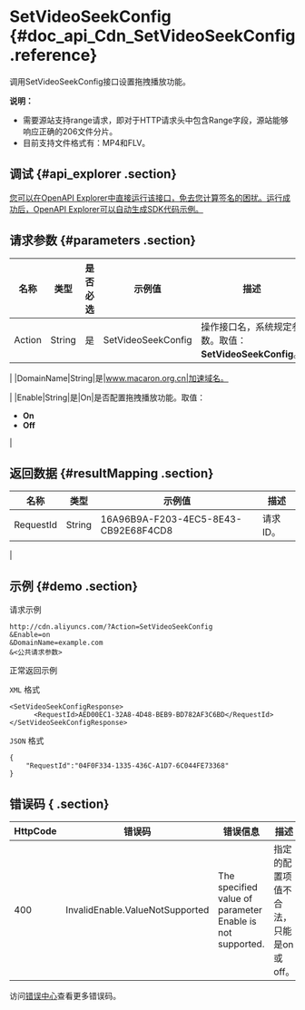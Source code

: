 # SetVideoSeekConfig {#doc_api_Cdn_SetVideoSeekConfig .reference}

调用SetVideoSeekConfig接口设置拖拽播放功能。

**说明：** 

-   需要源站支持range请求，即对于HTTP请求头中包含Range字段，源站能够响应正确的206文件分片。
-   目前支持文件格式有：MP4和FLV。

## 调试 {#api_explorer .section}

[您可以在OpenAPI Explorer中直接运行该接口，免去您计算签名的困扰。运行成功后，OpenAPI Explorer可以自动生成SDK代码示例。](https://api.aliyun.com/#product=Cdn&api=SetVideoSeekConfig&type=RPC&version=2014-11-11)

## 请求参数 {#parameters .section}

|名称|类型|是否必选|示例值|描述|
|--|--|----|---|--|
|Action|String|是|SetVideoSeekConfig|操作接口名，系统规定参数。取值：**SetVideoSeekConfig**。

 |
|DomainName|String|是|www.macaron.org.cn|加速域名。

 |
|Enable|String|是|On|是否配置拖拽播放功能。取值：

 -   **On**
-   **Off**

 |

## 返回数据 {#resultMapping .section}

|名称|类型|示例值|描述|
|--|--|---|--|
|RequestId|String|16A96B9A-F203-4EC5-8E43-CB92E68F4CD8|请求ID。

 |

## 示例 {#demo .section}

请求示例

``` {#request_demo}
http://cdn.aliyuncs.com/?Action=SetVideoSeekConfig
&Enable=on
&DomainName=example.com
&<公共请求参数>
```

正常返回示例

`XML` 格式

``` {#xml_return_success_demo}
<SetVideoSeekConfigResponse>
      <RequestId>AED00EC1-32A8-4D48-BEB9-BD782AF3C6BD</RequestId>
</SetVideoSeekConfigResponse>
```

`JSON` 格式

``` {#json_return_success_demo}
{
	"RequestId":"04F0F334-1335-436C-A1D7-6C044FE73368"
}
```

## 错误码 { .section}

|HttpCode|错误码|错误信息|描述|
|--------|---|----|--|
|400|InvalidEnable.ValueNotSupported|The specified value of parameter Enable is not supported.|指定的配置项值不合法，只能是on或off。|

访问[错误中心](https://error-center.aliyun.com/status/product/Cdn)查看更多错误码。


